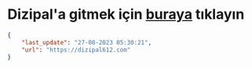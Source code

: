 # Dizipal'a gitmek için [buraya](https://dizipal612.com) tıklayın
    
```json
{
    "last_update": "27-08-2023 05:30:21",
    "url": "https://dizipal612.com"
}
```